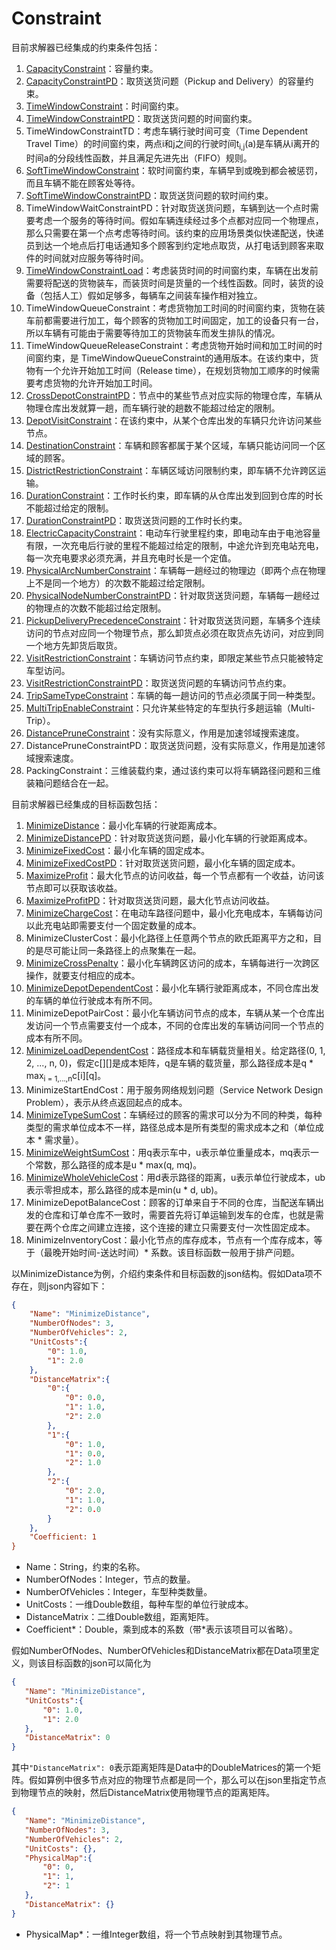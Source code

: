 # Constraint

目前求解器已经集成的约束条件包括：

 1. [CapacityConstraint](CapacityConstraint.md)：容量约束。
 2. [CapacityConstraintPD](CapacityConstraintPD.md)：取货送货问题（Pickup and Delivery）的容量约束。
 3. [TimeWindowConstraint](TimeWindowConstraint.md)：时间窗约束。
 4. [TimeWindowConstraintPD](TimeWindowConstraintPD.md)：取货送货问题的时间窗约束。
 5. TimeWindowConstraintTD：考虑车辆行驶时间可变（Time Dependent Travel Time）的时间窗约束，两点i和j之间的行驶时间t<sub>i,j</sub>(a)是车辆从i离开的时间a的分段线性函数，并且满足先进先出（FIFO）规则。
 6. [SoftTimeWindowConstraint](SoftTimeWindowConstraint.md)：软时间窗约束，车辆早到或晚到都会被惩罚，而且车辆不能在顾客处等待。
 7. [SoftTimeWindowConstraintPD](SoftTimeWindowConstraintPD.md)：取货送货问题的软时间约束。
 8. TimeWindowWaitConstraintPD：针对取货送货问题，车辆到达一个点时需要考虑一个服务的等待时间。假如车辆连续经过多个点都对应同一个物理点，那么只需要在第一个点考虑等待时间。该约束的应用场景类似快递配送，快递员到达一个地点后打电话通知多个顾客到约定地点取货，从打电话到顾客来取件的时间就对应服务等待时间。
 9. [TimeWindowConstraintLoad](TimeWindowConstraintLoad.md)：考虑装货时间的时间窗约束，车辆在出发前需要将配送的货物装车，而装货时间是货量的一个线性函数。同时，装货的设备（包括人工）假如足够多，每辆车之间装车操作相对独立。
 10. TimeWindowQueueConstraint：考虑货物加工时间的时间窗约束，货物在装车前都需要进行加工，每个顾客的货物加工时间固定，加工的设备只有一台，所以车辆有可能由于需要等待加工的货物装车而发生排队的情况。
 11. TimeWindowQueueReleaseConstraint：考虑货物开始时间和加工时间的时间窗约束，是 TimeWindowQueueConstraint的通用版本。在该约束中，货物有一个允许开始加工时间（Release time），在规划货物加工顺序的时候需要考虑货物的允许开始加工时间。
 12. [CrossDepotConstraintPD](CrossDepotConstraintPD.md)：节点中的某些节点对应实际的物理仓库，车辆从物理仓库出发就算一趟，而车辆行驶的趟数不能超过给定的限制。
 13. [DepotVisitConstraint](DepotVisitConstraint.md)：在该约束中，从某个仓库出发的车辆只允许访问某些节点。
 14. [DestinationConstraint](DestinationConstraint.md)：车辆和顾客都属于某个区域，车辆只能访问同一个区域的顾客。
 15. [DistrictRestrictionConstraint](DistrictRestrictionConstraint.md)：车辆区域访问限制约束，即车辆不允许跨区运输。
 16. [DurationConstraint](DurationConstraint.md)：工作时长约束，即车辆的从仓库出发到回到仓库的时长不能超过给定的限制。
 17. [DurationConstraintPD](DurationConstraintPD.md)：取货送货问题的工作时长约束。
 18. [ElectricCapacityConstraint](ElectricCapacityConstraint.md)：电动车行驶里程约束，即电动车由于电池容量有限，一次充电后行驶的里程不能超过给定的限制，中途允许到充电站充电，每一次充电要求必须充满，并且充电时长是一个定值。
 19. [PhysicalArcNumberConstraint](PhysicalArcNumberConstraint.md)：车辆每一趟经过的物理边（即两个点在物理上不是同一个地方）的次数不能超过给定限制。
 20. [PhysicalNodeNumberConstraintPD](PhysicalNodeNumberConstraintPD.md)：针对取货送货问题，车辆每一趟经过的物理点的次数不能超过给定限制。
 21. [PickupDeliveryPrecedenceConstraint](PickupDeliveryPrecedenceConstraint.md)：针对取货送货问题，车辆多个连续访问的节点对应同一个物理节点，那么卸货点必须在取货点先访问，对应到同一个地方先卸货后取货。
 22. [VisitRestrictionConstraint](VisitRestrictionConstraint.md)：车辆访问节点约束，即限定某些节点只能被特定车型访问。
 23. [VisitRestrictionConstraintPD](VisitRestrictionConstraintPD.md)：取货送货问题的车辆访问节点约束。
 24. [TripSameTypeConstraint](TripSameTypeConstraint.md)：车辆的每一趟访问的节点必须属于同一种类型。
 25. [MultiTripEnableConstraint](MultiTripEnableConstraint.md)：只允许某些特定的车型执行多趟运输（Multi-Trip）。
 26. [DistancePruneConstraint](DistancePruneConstraint.md)：没有实际意义，作用是加速邻域搜索速度。
 27. DistancePruneConstraintPD：取货送货问题，没有实际意义，作用是加速邻域搜索速度。
 28. PackingConstraint：三维装载约束，通过该约束可以将车辆路径问题和三维装箱问题结合在一起。

目前求解器已经集成的目标函数包括：

 1. [MinimizeDistance](MinimizeDistance.md)：最小化车辆的行驶距离成本。
 2. [MinimizeDistancePD](MinimizeDistancePD.md)：针对取货送货问题，最小化车辆的行驶距离成本。
 3. [MinimizeFixedCost](MinimizeFixedCost.md)：最小化车辆的固定成本。
 4. [MinimizeFixedCostPD](MinimizeFixedCostPD.md)：针对取货送货问题，最小化车辆的固定成本。
 5. [MaximizeProfit](MaximizeProfit.md)：最大化节点的访问收益，每一个节点都有一个收益，访问该节点即可以获取该收益。
 6. [MaximizeProfitPD](MaximizeProfitPD.md)：针对取货送货问题，最大化节点访问收益。
 7. [MinimizeChargeCost](MinimizeChargeCost.md)：在电动车路径问题中，最小化充电成本，车辆每访问以此充电站即需要支付一个固定数量的成本。
 8. MinimizeClusterCost：最小化路径上任意两个节点的欧氏距离平方之和，目的是尽可能让同一条路径上的点聚集在一起。
 9. [MinimizeCrossPenalty](MinimizeCrossPenalty.md)：最小化车辆跨区访问的成本，车辆每进行一次跨区操作，就要支付相应的成本。
 10. [MinimizeDepotDependentCost](MinimizeDepotDependentCost.md)：最小化车辆行驶距离成本，不同仓库出发的车辆的单位行驶成本有所不同。
 11. MinimizeDepotPairCost：最小化车辆访问节点的成本，车辆从某一个仓库出发访问一个节点需要支付一个成本，不同的仓库出发的车辆访问同一个节点的成本有所不同。
 12. [MinimizeLoadDependentCost](MinimizeLoadDependentCost.md)：路径成本和车辆载货量相关。给定路径(0, 1, 2, ..., n, 0)，假定c\[\]\[\]是成本矩阵，q是车辆的载货量，那么路径成本是q * max<sub>i = 1,...,n</sub>c\[i\]\[q\]。
 13. MinimizeStartEndCost：用于服务网络规划问题（Service Network Design Problem），表示从终点返回起点的成本。
 14. [MinimizeTypeSumCost](MinimizeTypeSumCost.md)：车辆经过的顾客的需求可以分为不同的种类，每种类型的需求单位成本不一样，路径总成本是所有类型的需求成本之和（单位成本 * 需求量）。
 15. [MinimizeWeightSumCost](MinimizeWeightSumCost.md)：用q表示车中，u表示单位重量成本，mq表示一个常数，那么路径的成本是u * max(q, mq)。
 16. [MinimizeWholeVehicleCost](MinimizeWholeVehicleCost.md)：用d表示路径的距离，u表示单位行驶成本，ub表示零担成本，那么路径的成本是min(u * d, ub)。
 17. MinimizeDepotBalanceCost：顾客的订单来自于不同的仓库，当配送车辆出发的仓库和订单仓库不一致时，需要首先将订单运输到发车的仓库，也就是需要在两个仓库之间建立连接，这个连接的建立只需要支付一次性固定成本。
 18. MinimizeInventoryCost：最小化节点的库存成本，节点有一个库存成本，等于（最晚开始时间-送达时间）* 系数。该目标函数一般用于排产问题。

以MinimizeDistance为例，介绍约束条件和目标函数的json结构。假如Data项不存在，则json内容如下：
```json
{
	"Name": "MinimizeDistance",
	"NumberOfNodes": 3,
	"NumberOfVehicles": 2,
	"UnitCosts":{
		"0": 1.0,
		"1": 2.0
	},
	"DistanceMatrix":{ 
		"0":{
			"0": 0.0,
			"1": 1.0,
			"2": 2.0
		},
		"1":{
			"0": 1.0,
			"1": 0.0,
			"2": 1.0
		},
		"2":{
			"0": 2.0,
			"1": 1.0,
			"2": 0.0
		}
	},
	"Coefficient: 1
}
```
* Name：String，约束的名称。
* NumberOfNodes：Integer，节点的数量。
* NumberOfVehicles：Integer，车型种类数量。
* UnitCosts：一维Double数组，每种车型的单位行驶成本。
* DistanceMatrix：二维Double数组，距离矩阵。
* Coefficient\*：Double，乘到成本的系数（带\*表示该项目可以省略）。


假如NumberOfNodes、NumberOfVehicles和DistanceMatrix都在Data项里定义，则该目标函数的json可以简化为
 ```json
{
	"Name": "MinimizeDistance",
	"UnitCosts":{
		"0": 1.0,
		"1": 2.0
	},
	"DistanceMatrix": 0
}
```
其中``"DistanceMatrix": 0``表示距离矩阵是Data中的DoubleMatrices的第一个矩阵。假如算例中很多节点对应的物理节点都是同一个，那么可以在json里指定节点到物理节点的映射，然后DistanceMatrix使用物理节点的距离矩阵。
 ```json
{
	"Name": "MinimizeDistance",
	"NumberOfNodes": 3,
	"NumberOfVehicles": 2,
	"UnitCosts": {},
	"PhysicalMap":{
		"0": 0,
		"1": 1,
		"2": 1
	},
	"DistanceMatrix": {}
}
```
* PhysicalMap\*：一维Integer数组，将一个节点映射到其物理节点。
